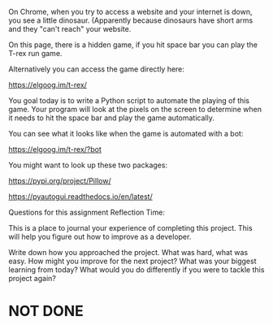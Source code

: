 On Chrome, when you try to access a website and your internet is down, you see a little dinosaur. (Apparently because dinosaurs have short arms and they "can't reach" your website.

On this page, there is a hidden game, if you hit space bar you can play the T-rex run game.


Alternatively you can access the game directly here:

https://elgoog.im/t-rex/

You goal today is to write a Python script to automate the playing of this game. Your program will look at the pixels on the screen to determine when it needs to hit the space bar and play the game automatically.

You can see what it looks like when the game is automated with a bot:

https://elgoog.im/t-rex/?bot



You might want to look up these two packages:

https://pypi.org/project/Pillow/

https://pyautogui.readthedocs.io/en/latest/

Questions for this assignment
Reflection Time:

This is a place to journal your experience of completing this project. This will help you figure out how to improve as a developer.

Write down how you approached the project. What was hard, what was easy. How might you improve for the next project? What was your biggest learning from today? What would you do differently if you were to tackle this project again?


# NOT DONE